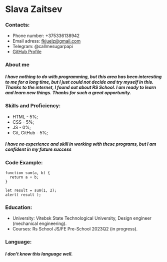 # Slava Zaitsev
### Contacts:
* Phone number: +375336138942
* Email adress: fkjuelz@gmail.com
* Telegram: @callmesugarpapi
* [GitHub Profile](https://github.com/callmezai)
### About me
##### I have nothing to do with programming, but this area has been interesting to me for a long time, but I just could not decide and try myself in this. Thanks to the internet, I found out about RS School. I am ready to learn and learn new things. Thanks for such a great opportunity.
### Skills and Proficiency:
* HTML - 5%;
* CSS - 5%;
* JS - 0%;
* Git, GitHub - 5%;
##### I have no experience and skill in working with these programs, but I am confident in my future success
### Code Example:
```
function sum(a, b) {
  return a + b;
}

let result = sum(1, 2);
alert( result );
```
### Education:
* University: Vitebsk State Technological University,  Design engineer (mechanical engineering).
* Courses: Rs School JS/FE Pre-School 2023Q2 (in progress).
### Language:
##### I don't know this language well.
